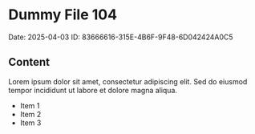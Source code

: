 # Dummy File 104

Date: 2025-04-03
ID: 83666616-315E-4B6F-9F48-6D042424A0C5

## Content

Lorem ipsum dolor sit amet, consectetur adipiscing elit.
Sed do eiusmod tempor incididunt ut labore et dolore magna aliqua.

* Item 1
* Item 2
* Item 3

